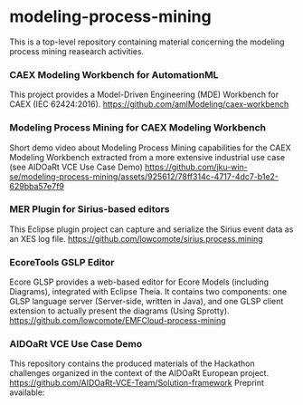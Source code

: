 # modeling-process-mining

This is a top-level repository containing material concerning the modeling process mining reasearch activities.

### CAEX Modeling Workbench for AutomationML
This project provides a Model-Driven Engineering (MDE) Workbench for CAEX (IEC 62424:2016).
https://github.com/amlModeling/caex-workbench

### Modeling Process Mining for CAEX Modeling Workbench 
Short demo video about Modeling Process Mining capabilities for the CAEX Modeling Workbench extracted from a more extensive industrial use case (see AIDOaRt VCE Use Case Demo)
https://github.com/jku-win-se/modeling-process-mining/assets/925612/78ff314c-4717-4dc7-b1e2-629bba57e7f9


### MER Plugin for Sirius-based editors
This Eclipse plugin project can capture and serialize the Sirius event data as an XES log file.
https://github.com/lowcomote/sirius.process.mining

### EcoreTools GSLP Editor
Ecore GLSP provides a web-based editor for Ecore Models (including Diagrams), integrated with Eclipse Theia. It contains two components: one GLSP language server (Server-side, written in Java), and one GLSP client extension to actually present the diagrams (Using Sprotty).
https://github.com/lowcomote/EMFCloud-process-mining

### AIDOaRt VCE Use Case Demo
This repository contains the produced materials of the Hackathon challenges organized in the context of the AIDOaRt European project.
https://github.com/AIDOaRt-VCE-Team/Solution-framework
Preprint available:
